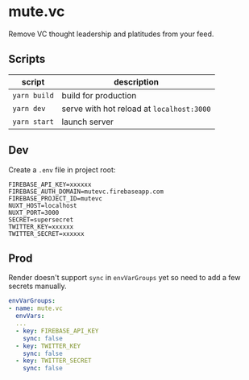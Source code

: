 # mute.vc

Remove VC thought leadership and platitudes from your feed. 

## Scripts

| script       | description                               |
| ------------ | ------------------------------------------|
| `yarn build` | build for production                      |
| `yarn dev`   | serve with hot reload at `localhost:3000` |
| `yarn start` | launch server                             |

## Dev

Create a `.env` file in project root:

```
FIREBASE_API_KEY=xxxxxx
FIREBASE_AUTH_DOMAIN=mutevc.firebaseapp.com
FIREBASE_PROJECT_ID=mutevc
NUXT_HOST=localhost
NUXT_PORT=3000
SECRET=supersecret
TWITTER_KEY=xxxxxx
TWITTER_SECRET=xxxxxx
```

## Prod

Render doesn't support `sync` in `envVarGroups` yet so need to add a few secrets manually.

```yaml
envVarGroups:
- name: mute.vc
  envVars:
  ...
  - key: FIREBASE_API_KEY
    sync: false
  - key: TWITTER_KEY
    sync: false
  - key: TWITTER_SECRET
    sync: false
```
